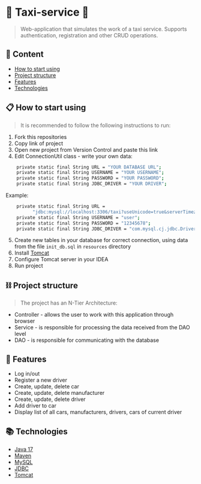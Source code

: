 ﻿# :oncoming_taxi: Taxi-service :oncoming_taxi:

>Web-application that simulates the work of a taxi service.
Supports authentication, registration and other CRUD operations.


## :pushpin: Content

- [How to start using](https://github.com/ira0807/taxi-service#clipboard-how-to-start-using)
- [Project structure](https://github.com/ira0807/taxi-service#chains-project-structure)
- [Features](https://github.com/ira0807/taxi-service#vibration_mode-features)
- [Technologies](https://github.com/ira0807/taxi-service#books-technologies)


## 	:clipboard: How to start using

>It is recommended to follow the following instructions to run:

1. Fork this repositories
2. Copy link of project
3. Open new project from Version Control and paste this link
4. Edit ConnectionUtil class - write your own data:
```bash
    private static final String URL = "YOUR DATABASE URL";
    private static final String USERNAME = "YOUR USERNAME";
    private static final String PASSWORD = "YOUR PASSWORD";
    private static final String JDBC_DRIVER = "YOUR DRIVER";
```
Example:
```bash
    private static final String URL =
          "jdbc:mysql://localhost:3306/taxi?useUnicode=true&serverTimezone=UTC";
    private static final String USERNAME = "user";
    private static final String PASSWORD = "12345678";
    private static final String JDBC_DRIVER = "com.mysql.cj.jdbc.Driver";
```
5. Create new tables in your database for correct connection, using data from the file `init_db.sql` in `resources` directory
6. Install [Tomcat](https://archive.apache.org/dist/tomcat/tomcat-9/v9.0.50/bin/)
7. Configure Tomcat server in your IDEA
8. Run project


##  :chains: Project structure
>The project has an N-Tier Architecture:

- Controller - allows the user to work with this application through browser
- Service - is responsible for processing the data received from the DAO level
- DAO - is responsible for communicating with the database


## :vibration_mode: Features

- Log in/out
- Register a new driver
- Create, update, delete car
- Create, update, delete manufacturer
- Create, update, delete driver 
- Add driver to car
- Display list of all cars, manufacturers, drivers, cars of current driver


## :books: Technologies

- [Java 17](https://www.oracle.com/java/technologies/downloads/)
- [Maven](https://maven.apache.org/download.cgi)
- [MySQL](https://dev.mysql.com/downloads/installer/)
- [JDBC](https://www.oracle.com/database/technologies/appdev/jdbc-downloads.html)
- [Tomcat](https://archive.apache.org/dist/tomcat/tomcat-9/v9.0.50/bin/)
